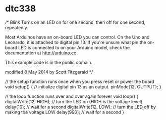 # dtc338
/*
  Blink
  Turns on an LED on for one second, then off for one second, repeatedly.

  Most Arduinos have an on-board LED you can control. On the Uno and
  Leonardo, it is attached to digital pin 13. If you're unsure what
  pin the on-board LED is connected to on your Arduino model, check
  the documentation at http://arduino.cc

  This example code is in the public domain.

  modified 8 May 2014
  by Scott Fitzgerald
 */


// the setup function runs once when you press reset or power the board
void setup() {
  // initialize digital pin 13 as an output.
  pinMode(12, OUTPUT);
}

// the loop function runs over and over again forever
void loop() {
  digitalWrite(12, HIGH);   // turn the LED on (HIGH is the voltage level)
  delay(10);              // wait for a second
  digitalWrite(12, LOW);    // turn the LED off by making the voltage LOW
  delay(990);              // wait for a second
}
